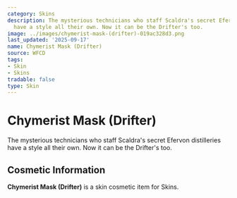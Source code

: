 ```yaml
---
category: Skins
description: The mysterious technicians who staff Scaldra's secret Efervon distilleries
  have a style all their own. Now it can be the Drifter's too.
image: ../images/chymerist-mask-(drifter)-019ac328d3.png
last_updated: '2025-09-17'
name: Chymerist Mask (Drifter)
source: WFCD
tags:
- Skin
- Skins
tradable: false
type: Skin
---
```


# Chymerist Mask (Drifter)

The mysterious technicians who staff Scaldra's secret Efervon distilleries have a style all their own. Now it can be the Drifter's too.

## Cosmetic Information

**Chymerist Mask (Drifter)** is a skin cosmetic item for Skins.

